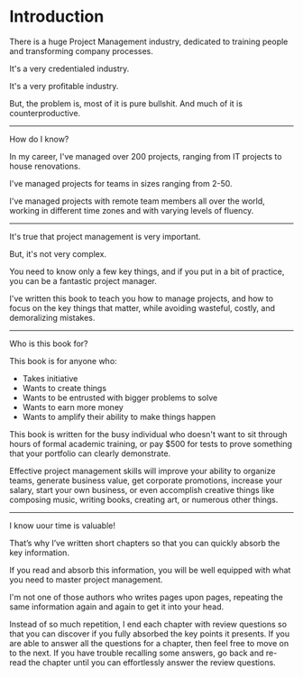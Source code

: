 # Introduction

There is a huge Project Management industry, dedicated to training people and transforming company processes.

It's a very credentialed industry.

It's a very profitable industry.

But, the problem is, most of it is pure bullshit. And much of it is counterproductive.

----

How do I know?

In my career, I've managed over 200 projects, ranging from IT projects to house renovations.

I've managed projects for teams in sizes ranging from 2-50.

I've managed projects with remote team members all over the world, working in different time zones and with varying levels of fluency.

----

It's true that project management is very important.

But, it's not very complex.

You need to know only a few key things, and if you put in a bit of practice, you can be a fantastic project manager.

I've written this book to teach you how to manage projects, and how to focus on the key things that matter, while avoiding wasteful, costly, and demoralizing mistakes.

----

Who is this book for?

This book is for anyone who:
- Takes initiative
- Wants to create things
- Wants to be entrusted with bigger problems to solve
- Wants to earn more money
- Wants to amplify their ability to make things happen

This book is written for the busy individual who doesn't want to sit through hours of formal academic training, or pay $500 for tests to prove something that your portfolio can clearly demonstrate.

Effective project management skills will improve your ability to organize teams, generate business value, get corporate promotions, increase your salary, start your own business, or even accomplish creative things like composing music, writing books, creating art, or numerous other things.

----

I know uour time is valuable!

That’s why I’ve written short chapters so that you can quickly absorb the key information.

If you read and absorb this information, you will be well equipped with what you need to master project management.

I'm not one of those authors who writes pages upon pages, repeating the same information again and again to get it into your head.

Instead of so much repetition, I end each chapter with review questions so that you can discover if you fully absorbed the key points it presents. If you are able to answer all the questions for a chapter, then feel free to move on to the next. If you have trouble recalling some answers, go back and re-read the chapter until you can effortlessly answer the review questions.

